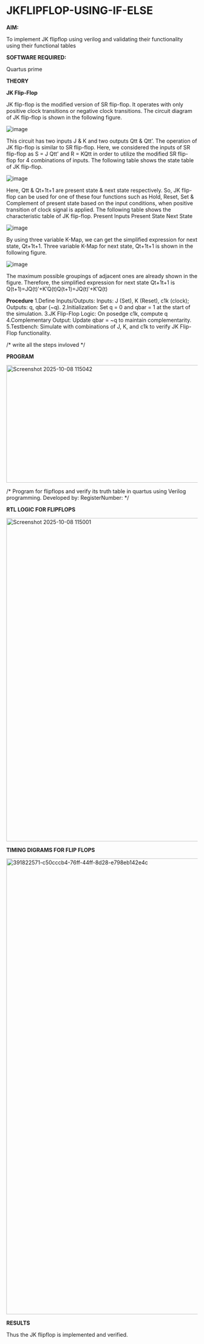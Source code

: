 # JKFLIPFLOP-USING-IF-ELSE

**AIM:** 

To implement  JK flipflop using verilog and validating their functionality using their functional tables

**SOFTWARE REQUIRED:**

Quartus prime

**THEORY**

**JK Flip-Flop**

JK flip-flop is the modified version of SR flip-flop. It operates with only positive clock transitions or negative clock transitions. The circuit diagram of JK flip-flop is shown in the following figure.

![image](https://github.com/naavaneetha/JKFLIPFLOP-USING-IF-ELSE/assets/154305477/a649c30b-232b-4558-b188-fd6c09845180)


This circuit has two inputs J & K and two outputs Qtt & Qtt’. The operation of JK flip-flop is similar to SR flip-flop. Here, we considered the inputs of SR flip-flop as S = J Qtt’ and R = KQtt in order to utilize the modified SR flip-flop for 4 combinations of inputs. The following table shows the state table of JK flip-flop.

![image](https://github.com/naavaneetha/JKFLIPFLOP-USING-IF-ELSE/assets/154305477/c4360742-e8a8-4937-b089-c46c0433f9a3)

 
Here, Qtt & Qt+1t+1 are present state & next state respectively. So, JK flip-flop can be used for one of these four functions such as Hold, Reset, Set & Complement of present state based on the input conditions, when positive transition of clock signal is applied. The following table shows the characteristic table of JK flip-flop. Present Inputs Present State Next State
 
![image](https://github.com/naavaneetha/JKFLIPFLOP-USING-IF-ELSE/assets/154305477/6c275261-a6d5-4c37-a3a7-1e88ca11c4cd)

By using three variable K-Map, we can get the simplified expression for next state, Qt+1t+1. Three variable K-Map for next state, Qt+1t+1 is shown in the following figure.
 
![image](https://github.com/naavaneetha/JKFLIPFLOP-USING-IF-ELSE/assets/154305477/5174f41b-0ce0-4329-a372-6d1943ea6673)

The maximum possible groupings of adjacent ones are already shown in the figure. Therefore, the simplified expression for next state Qt+1t+1 is Q(t+1)=JQ(t)′+K′Q(t)Q(t+1)=JQ(t)′+K′Q(t)

**Procedure**
1.Define Inputs/Outputs: Inputs: J (Set), K (Reset), c1k (clock); Outputs: q, qbar (~q).
2.Initialization: Set q = 0 and qbar = 1 at the start of the simulation.
3.JK Flip-Flop Logic: On posedge c1k, compute q
4.Complementary Output: Update qbar = ~q to maintain complementarity.
5.Testbench: Simulate with combinations of J, K, and c1k to verify JK Flip-Flop functionality.

/* write all the steps invloved */

**PROGRAM**

<img width="564" height="310" alt="Screenshot 2025-10-08 115042" src="https://github.com/user-attachments/assets/773a618e-71b9-4153-9781-ffe1d84aae77" />

/* Program for flipflops and verify its truth table in quartus using Verilog programming. Developed by: RegisterNumber:
*/

**RTL LOGIC FOR FLIPFLOPS**

<img width="1778" height="852" alt="Screenshot 2025-10-08 115001" src="https://github.com/user-attachments/assets/b8ecb31f-8ac9-457c-a31d-4d5c6ad34289" />


**TIMING DIGRAMS FOR FLIP FLOPS**

<img width="1921" height="1201" alt="391822571-c50cccb4-76ff-44ff-8d28-e798eb142e4c" src="https://github.com/user-attachments/assets/81ae9bcf-5518-4578-955e-bbaa37cad55d" />


**RESULTS**

Thus the JK flipflop is implemented and verified.
